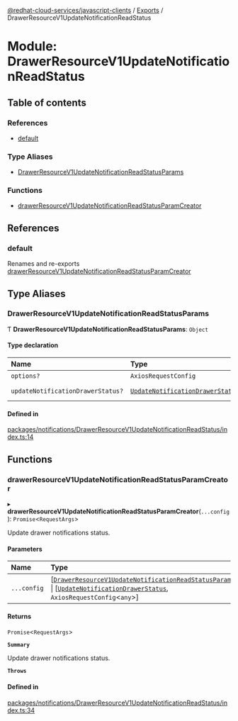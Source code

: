 [@redhat-cloud-services/javascript-clients](../README.md) / [Exports](../modules.md) / DrawerResourceV1UpdateNotificationReadStatus

# Module: DrawerResourceV1UpdateNotificationReadStatus

## Table of contents

### References

- [default](DrawerResourceV1UpdateNotificationReadStatus.md#default)

### Type Aliases

- [DrawerResourceV1UpdateNotificationReadStatusParams](DrawerResourceV1UpdateNotificationReadStatus.md#drawerresourcev1updatenotificationreadstatusparams)

### Functions

- [drawerResourceV1UpdateNotificationReadStatusParamCreator](DrawerResourceV1UpdateNotificationReadStatus.md#drawerresourcev1updatenotificationreadstatusparamcreator)

## References

### default

Renames and re-exports [drawerResourceV1UpdateNotificationReadStatusParamCreator](DrawerResourceV1UpdateNotificationReadStatus.md#drawerresourcev1updatenotificationreadstatusparamcreator)

## Type Aliases

### DrawerResourceV1UpdateNotificationReadStatusParams

Ƭ **DrawerResourceV1UpdateNotificationReadStatusParams**: `Object`

#### Type declaration

| Name | Type | Description |
| :------ | :------ | :------ |
| `options?` | `AxiosRequestConfig` | - |
| `updateNotificationDrawerStatus?` | [`UpdateNotificationDrawerStatus`](../interfaces/types.UpdateNotificationDrawerStatus.md) | **`Memberof`** DrawerResourceV1UpdateNotificationReadStatusApi |

#### Defined in

[packages/notifications/DrawerResourceV1UpdateNotificationReadStatus/index.ts:14](https://github.com/RedHatInsights/javascript-clients/blob/main/packages/notifications/DrawerResourceV1UpdateNotificationReadStatus/index.ts#L14)

## Functions

### drawerResourceV1UpdateNotificationReadStatusParamCreator

▸ **drawerResourceV1UpdateNotificationReadStatusParamCreator**(`...config`): `Promise`\<`RequestArgs`\>

Update drawer notifications status.

#### Parameters

| Name | Type | Description |
| :------ | :------ | :------ |
| `...config` | [[`DrawerResourceV1UpdateNotificationReadStatusParams`](DrawerResourceV1UpdateNotificationReadStatus.md#drawerresourcev1updatenotificationreadstatusparams)] \| [[`UpdateNotificationDrawerStatus`](../interfaces/types.UpdateNotificationDrawerStatus.md), `AxiosRequestConfig`\<`any`\>] | with all available params. |

#### Returns

`Promise`\<`RequestArgs`\>

**`Summary`**

Update drawer notifications status.

**`Throws`**

#### Defined in

[packages/notifications/DrawerResourceV1UpdateNotificationReadStatus/index.ts:34](https://github.com/RedHatInsights/javascript-clients/blob/main/packages/notifications/DrawerResourceV1UpdateNotificationReadStatus/index.ts#L34)
